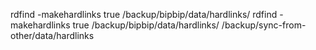 rdfind -makehardlinks true /backup/bipbip/data/hardlinks/
rdfind -makehardlinks true /backup/bipbip/data/hardlinks/ /backup/sync-from-other/data/hardlinks
